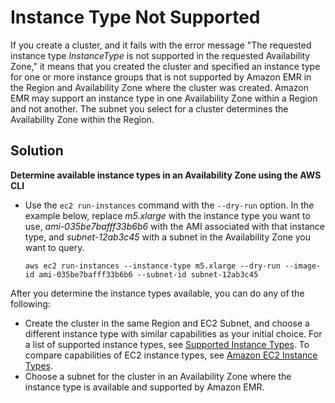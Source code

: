 # Instance Type Not Supported<a name="emr-INSTANCE_TYPE_NOT_SUPPORTED-error"></a>

If you create a cluster, and it fails with the error message "The requested instance type *InstanceType* is not supported in the requested Availability Zone," it means that you created the cluster and specified an instance type for one or more instance groups that is not supported by Amazon EMR in the Region and Availability Zone where the cluster was created\. Amazon EMR may support an instance type in one Availability Zone within a Region and not another\. The subnet you select for a cluster determines the Availability Zone within the Region\.

## Solution<a name="emr-INSTANCE_TYPE_NOT_SUPPORTED-error-solutions"></a>

**Determine available instance types in an Availability Zone using the AWS CLI**
+ Use the `ec2 run-instances` command with the `--dry-run` option\. In the example below, replace *m5\.xlarge* with the instance type you want to use, *ami\-035be7bafff33b6b6* with the AMI associated with that instance type, and *subnet\-12ab3c45* with a subnet in the Availability Zone you want to query\.

  ```
  aws ec2 run-instances --instance-type m5.xlarge --dry-run --image-id ami-035be7bafff33b6b6 --subnet-id subnet-12ab3c45
  ```

After you determine the instance types available, you can do any of the following:
+ Create the cluster in the same Region and EC2 Subnet, and choose a different instance type with similar capabilities as your initial choice\. For a list of supported instance types, see [Supported Instance Types](emr-supported-instance-types.md)\. To compare capabilities of EC2 instance types, see [Amazon EC2 Instance Types](https://aws.amazon.com/ec2/instance-types/)\.
+ Choose a subnet for the cluster in an Availability Zone where the instance type is available and supported by Amazon EMR\. 